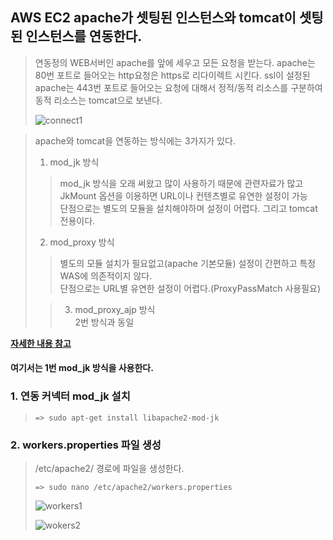 ## AWS EC2 apache가 셋팅된 인스턴스와 tomcat이 셋팅된 인스턴스를 연동한다.

> 연동정의
> WEB서버인 apache를 앞에 세우고 모든 요청을 받는다.
> apache는 80번 포트로 들어오는 http요청은 https로 리다이렉트 시킨다.
> ssl이 설정된 apache는 443번 포트로 들어오는 요청에 대해서
> 정적/동적 리소스를 구분하여 동적 리소스는 tomcat으로 보낸다.
> 
> ![connect1](https://user-images.githubusercontent.com/28284285/70771252-c209e000-1db3-11ea-8425-0a0e88889b94.PNG)     
>   

> apache와 tomcat을 연동하는 방식에는 3가지가 있다.     
> 1. mod_jk 방식    
>> mod_jk 방식을 오래 써왔고 많이 사용하기 때문에 관련자료가 많고    
>> JkMount 옵션을 이용하면 URL이나 컨텐츠별로 유연한 설정이 가능    
>> 단점으로는 별도의 모듈을 설치해야하며 설정이 어렵다. 그리고 tomcat전용이다.    
>      
> 2. mod_proxy 방식   
>> 별도의 모듈 설치가 필요없고(apache 기본모듈) 설정이 간편하고 특정 WAS에 의존적이지 않다.    
>> 단점으로는 URL별 유연한 설정이 어렵다.(ProxyPassMatch 사용필요)      
>   
>> 3. mod_proxy_ajp 방식     
>> 2번 방식과 동일
>  
**[자세한 내용 참고](https://www.lesstif.com/pages/viewpage.action?pageId=12943367)**     

#### 여기서는 1번 mod_jk 방식을 사용한다.     
 
### 1. 연동 커넥터 mod_jk 설치    
> ```=> sudo apt-get install libapache2-mod-jk```    

### 2. workers.properties 파일 생성     
> /etc/apache2/ 경로에 파일을 생성한다.  
> 
> ```=> sudo nano /etc/apache2/workers.properties```   
> 
> ![workers1](https://user-images.githubusercontent.com/28284285/70771898-22018600-1db6-11ea-80c7-d6f2d61be88d.PNG)      
>        
> ![wokers2](https://user-images.githubusercontent.com/28284285/70771899-22018600-1db6-11ea-94f1-6e3eaef4534e.PNG)      





